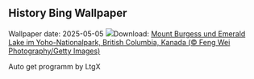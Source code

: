 ## History Bing Wallpaper
Wallpaper date: 2025-05-05
![](https://www.bing.com/th?id=OHR.YohoNP_DE-DE0247251687_UHD.jpg&w=1000)Download: [Mount Burgess und Emerald Lake im Yoho-Nationalpark, British Columbia, Kanada (© Feng Wei Photography/Getty Images)](https://www.bing.com/th?id=OHR.YohoNP_DE-DE0247251687_UHD.jpg)

Auto get programm by LtgX
